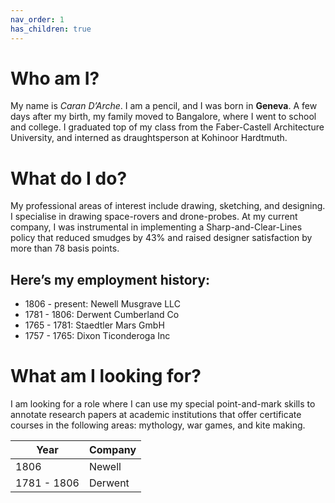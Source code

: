 ```yaml
---
nav_order: 1
has_children: true
---
```


# Who am I?

My name is _Caran D’Arche_. I am a pencil, and I was born in **Geneva**. A few days after my birth, my family moved to Bangalore, where I went to school and college. I graduated top of my class from the Faber-Castell Architecture University, and interned as draughtsperson at Kohinoor Hardtmuth.

# What do I do?
My professional areas of interest include drawing, sketching, and designing. I specialise in drawing space-rovers and drone-probes.
At my current company, I was instrumental in implementing a Sharp-and-Clear-Lines policy that reduced smudges by 43% and raised designer satisfaction by more than 78 basis points.

## Here’s my employment history:
- 1806 - present: Newell Musgrave LLC
- 1781 - 1806: Derwent Cumberland Co
- 1765 - 1781: Staedtler Mars GmbH
- 1757 - 1765: Dixon Ticonderoga Inc

# What am I looking for?
I am looking for a role where I can use my special point-and-mark skills to annotate research papers at academic institutions that offer certificate courses in the following areas: mythology, war games, and kite making.
 
| Year | Company |
|------|---------|
| 1806 | Newell |
| 1781 - 1806 | Derwent |
